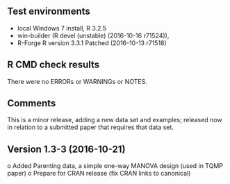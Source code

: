 ## Test environments
* local Windows 7 install, R 3.2.5
* win-builder (R devel (unstable) (2016-10-16 r71524)), 
* R-Forge R version 3.3.1 Patched (2016-10-13 r71518)

## R CMD check results
There were no ERRORs or WARNINGs or NOTES.  

## Comments
This is a minor release, adding a new data set and examples; released now in relation to a 
submitted paper that requires that data set.

## Version 1.3-3 (2016-10-21)

o Added Parenting data, a simple one-way MANOVA design (used in TQMP paper)
o Prepare for CRAN release (fix CRAN links to canonical)


